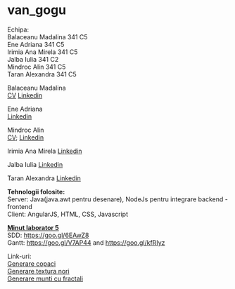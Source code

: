 # van_gogu  
Echipa:  
Balaceanu Madalina 341 C5  
Ene Adriana 341 C5  
Irimia Ana Mirela 341 C5  
Jalba Iulia 341 C2  
Mindroc Alin 341 C5   
Taran Alexandra 341 C5  


Balaceanu Madalina   
[CV](https://www.dropbox.com/s/vwo6fml8xs0p0cm/Balaceanu%20Madalina_CV.docx?dl=0)
[Linkedin](https://ro.linkedin.com/pub/madalina-balaceanu/109/719/2a)  

Ene Adriana        
[Linkedin](https://ro.linkedin.com/pub/adriana-ene/100/269/513)  

Mindroc Alin  
[CV](https://www.dropbox.com/s/1qj90kn7z7uc9iy/Resume.pdf?dl=0); 
[Linkedin](https://ro.linkedin.com/pub/alin-mindroc/96/4b0/2b8)

Irimia Ana Mirela
[Linkedin](https://ro.linkedin.com/in/ana-mirela-irimia-b33a7a105)

Jalba Iulia
[Linkedin](https://ro.linkedin.com/in/iulia-jalba-b8860010a)

Taran Alexandra 
[Linkedin](https://ro.linkedin.com/in/alextaran)

**Tehnologii folosite:**  
Server: Java(java.awt pentru desenare), NodeJs pentru integrare backend - frontend   
Client: AngularJS, HTML, CSS, Javascript  


**[Minut laborator 5](minut.txt)**  
SDD: https://goo.gl/6EAwZ8  
Gantt: https://goo.gl/V7AP44 and https://goo.gl/kfRIyz  

Link-uri:  
[Generare copaci](http://www.jgallant.com/procedurally-generating-trees-with-space-colonization-algorithm-in-xna/)    
[Generare textura nori](http://lodev.org/cgtutor/randomnoise.html)    
[Generare munti cu fractali](http://nick-aschenbach.github.io/blog/2014/07/06/2d-fractal-terrain/)  


